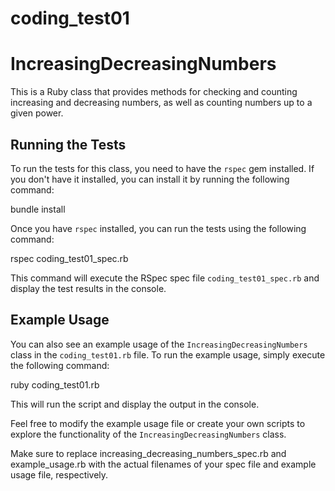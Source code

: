# coding_test01

# IncreasingDecreasingNumbers

This is a Ruby class that provides methods for checking and counting increasing and decreasing numbers, as well as counting numbers up to a given power.

## Running the Tests

To run the tests for this class, you need to have the `rspec` gem installed. If you don't have it installed, you can install it by running the following command:


bundle install

Once you have `rspec` installed, you can run the tests using the following command:

rspec coding_test01_spec.rb


This command will execute the RSpec spec file `coding_test01_spec.rb` and display the test results in the console.

## Example Usage

You can also see an example usage of the `IncreasingDecreasingNumbers` class in the `coding_test01.rb` file. To run the example usage, simply execute the following command:

ruby coding_test01.rb

This will run the script and display the output in the console.

Feel free to modify the example usage file or create your own scripts to explore the functionality of the `IncreasingDecreasingNumbers` class.

Make sure to replace increasing_decreasing_numbers_spec.rb and example_usage.rb with the actual filenames of your spec file and example usage file, respectively.
